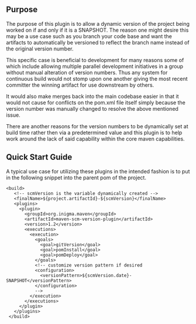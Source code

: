 Purpose
-------

The purpose of this plugin is to allow a dynamic version of the project
being worked on if and only if it is a SNAPSHOT. The reason one might
desire this may be a use case such as you branch your code base and
want the artifacts to automatically be versioned to reflect the branch
name instead of the original version number.

This specific case is beneficial to development for many reasons some
of which include allowing multiple parallel development initiatives in
a group without manual alteration of version numbers. Thus any system
for continuous build would not stomp upon one another giving the most
recent committer the winning artifact for use downstream by others.

It would also make merges back into the main codebase easier in that it
would not cause for conflicts on the pom.xml file itself simply because
the version number was manually changed to resolve the above mentioned
issue.

There are another reasons for the version numbers to be dynamically set
at build time rather then via a predetermined value and this plugin is
to help work around the lack of said capability within the core maven
capabilities.

Quick Start Guide
-----------------

A typical use case for utilizing these plugins in the intended fashion
is to put in the following snippet into the parent pom of the project.

    <build>
       <!-- scmVersion is the variable dynamically created -->
       <finalName>${project.artifactId}-${scmVersion}</finalName>
       <plugins>
         <plugin>
           <groupId>org.inigma.maven</groupId>
           <artifactId>maven-scm-version-plugin</artifactId>
           <version>1.2</version>
           <executions>
             <execution>
               <goals>
                 <goal>gitVersion</goal>
                 <goal>pomInstall</goal>
                 <goal>pomDeploy</goal>
               </goals>
               <!-- customize version pattern if desired
               <configuration>
                 <versionPattern>${scmVersion.date}-SNAPSHOT</versionPattern>
               </configuration>
               -->
             </execution>
           </executions>
         </plugin>
       </plugins>
     </build>

